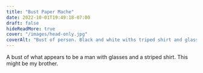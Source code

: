 ```yaml
---
title: "Bust Paper Mache"
date: 2022-10-01T19:49:18-07:00
draft: false
hideReadMore: true
cover: "/images/head-only.jpg"
coverAlt: "Bust of person. Black and white withs triped shirt and glasses."
---
```


A bust of what appears to be a man with glasses and a striped shirt. This might
be my brother. 